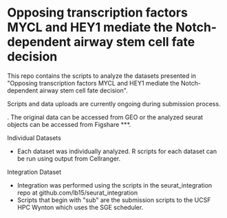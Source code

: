 # Opposing transcription factors MYCL and HEY1 mediate the Notch-dependent airway stem cell fate decision

This repo contains the scripts to analyze the datasets presented in "Opposing transcription factors MYCL and HEY1 mediate the Notch-dependent airway stem cell fate decision".

Scripts and data uploads are currently ongoing during submission process.

. The original data can be accessed from GEO or the analyzed seurat objects can be accessed from Figshare ***.

Individual Datasets
  - Each dataset was individually analyzed. R scripts for each dataset can be run using output from Cellranger.

Integration Dataset
  - Integration was performed using the scripts in the seurat_integration repo at github.com/lb15/seurat_integration
  - Scripts that begin with "sub" are the submission scripts to the UCSF HPC Wynton which uses the SGE scheduler. 
